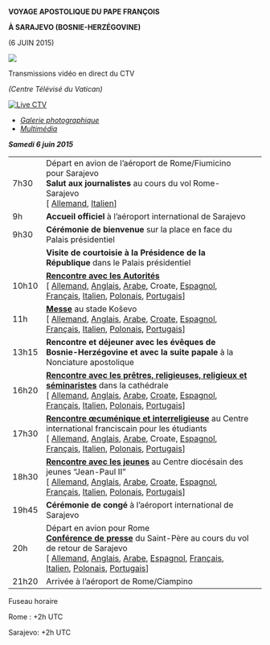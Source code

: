**VOYAGE APOSTOLIQUE DU PAPE FRANÇOIS**

**À SARAJEVO (BOSNIE-HERZÉGOVINE)**

(6 JUIN 2015)

![](/content/dam/francesco/images/travels/2015/logo-sarajevo2015.jpg)

Transmissions vidéo en direct du CTV

*(Centre Télévisé du Vatican)*

[![Live CTV](http://w2.vatican.va/content/dam/francesco/images/img/player.jpg)](http://www.ctv.va/content/ctv/it/livetv.html)

- *[Galerie photographique](http://www.photogallery.va/content/photogallery/fr/eventi/sarajevo2015.html)*
- *[Multimédia](http://w2.vatican.va/content/francesco/fr/events/event.dir.html/content/vaticanevents/fr/2015/6/6/viaggioapostolicosarajevo.html)*

***Samedi 6 juin 2015***

|     |     |     |
| --- | --- | --- |
| 7h30 | Départ en avion de l’aéroport de Rome/Fiumicino pour Sarajevo<br>**Salut aux journalistes** au cours du vol Rome-Sarajevo<br>\[ [Allemand](/content/francesco/de/speeches/2015/june/documents/papa-francesco_20150606_sarajevo-saluto-giornalisti.html), [Italien](/content/francesco/it/speeches/2015/june/documents/papa-francesco_20150606_sarajevo-saluto-giornalisti.html)\] |  |
| 9h | **Accueil officiel** à l’aéroport international de Sarajevo |  |
| 9h30 | **Cérémonie de bienvenue** sur la place en face du Palais présidentiel |  |
|  | **Visite de courtoisie à la Présidence de la République** dans le Palais présidentiel |  |
| 10h10 | **[Rencontre avec les Autorités](/content/francesco/fr/speeches/2015/june/documents/papa-francesco_20150606_sarajevo-autorita.html)**<br>\[ [Allemand](/content/francesco/de/speeches/2015/june/documents/papa-francesco_20150606_sarajevo-autorita.html), [Anglais](/content/francesco/en/speeches/2015/june/documents/papa-francesco_20150606_sarajevo-autorita.html), [Arabe](/content/francesco/ar/speeches/2015/june/documents/papa-francesco_20150606_sarajevo-autorita.html), Croate, [Espagnol](/content/francesco/es/speeches/2015/june/documents/papa-francesco_20150606_sarajevo-autorita.html), [Français](/content/francesco/fr/speeches/2015/june/documents/papa-francesco_20150606_sarajevo-autorita.html), [Italien](/content/francesco/it/speeches/2015/june/documents/papa-francesco_20150606_sarajevo-autorita.html), [Polonais](/content/francesco/pl/speeches/2015/june/documents/papa-francesco_20150606_sarajevo-autorita.html), [Portugais](/content/francesco/pt/speeches/2015/june/documents/papa-francesco_20150606_sarajevo-autorita.html)\] |  |
| 11h | **[Messe](/content/francesco/fr/homilies/2015/documents/papa-francesco_20150606_omelia-sarajevo.html)** au stade Koševo <br>\[ [Allemand](/content/francesco/de/homilies/2015/documents/papa-francesco_20150606_omelia-sarajevo.html), [Anglais](/content/francesco/en/homilies/2015/documents/papa-francesco_20150606_omelia-sarajevo.html), [Arabe](/content/francesco/ar/homilies/2015/documents/papa-francesco_20150606_omelia-sarajevo.html), [Croate](/content/francesco/hr/homilies/2015/documents/papa-francesco_20150606_omelia-sarajevo.html), [Espagnol](/content/francesco/es/homilies/2015/documents/papa-francesco_20150606_omelia-sarajevo.html), [Français](/content/francesco/fr/homilies/2015/documents/papa-francesco_20150606_omelia-sarajevo.html), [Italien](/content/francesco/it/homilies/2015/documents/papa-francesco_20150606_omelia-sarajevo.html), [Polonais](/content/francesco/pl/homilies/2015/documents/papa-francesco_20150606_omelia-sarajevo.html), [Portugais](/content/francesco/pt/homilies/2015/documents/papa-francesco_20150606_omelia-sarajevo.html)\] |  |
| 13h15 | **Rencontre et déjeuner avec les évêques de Bosnie-Herzégovine et avec la suite papale** à la Nonciature apostolique |  |
| 16h20 | **[Rencontre avec les prêtres, religieuses, religieux et séminaristes](/content/francesco/fr/speeches/2015/june/documents/papa-francesco_20150606_sarajevo-cattedrale.html)** dans la cathédrale <br>\[ [Allemand](/content/francesco/de/speeches/2015/june/documents/papa-francesco_20150606_sarajevo-cattedrale.html), [Anglais](/content/francesco/en/speeches/2015/june/documents/papa-francesco_20150606_sarajevo-cattedrale.html), [Arabe](/content/francesco/ar/speeches/2015/june/documents/papa-francesco_20150606_sarajevo-cattedrale.html), [Croate](/content/francesco/hr/speeches/2015/june/documents/papa-francesco_20150606_sarajevo-cattedrale.html), [Espagnol](/content/francesco/es/speeches/2015/june/documents/papa-francesco_20150606_sarajevo-cattedrale.html), [Français](/content/francesco/fr/speeches/2015/june/documents/papa-francesco_20150606_sarajevo-cattedrale.html), [Italien](/content/francesco/it/speeches/2015/june/documents/papa-francesco_20150606_sarajevo-cattedrale.html), [Polonais](/content/francesco/pl/speeches/2015/june/documents/papa-francesco_20150606_sarajevo-cattedrale.html), [Portugais](/content/francesco/pt/speeches/2015/june/documents/papa-francesco_20150606_sarajevo-cattedrale.html)\] |  |
| 17h30 | **[Rencontre œcuménique et interreligieuse](/content/francesco/fr/speeches/2015/june/documents/papa-francesco_20150606_sarajevo-incontro-ecumenico.html)** au Centre international franciscain pour les étudiants <br>\[ [Allemand](/content/francesco/de/speeches/2015/june/documents/papa-francesco_20150606_sarajevo-incontro-ecumenico.html), [Anglais](/content/francesco/en/speeches/2015/june/documents/papa-francesco_20150606_sarajevo-incontro-ecumenico.html), [Arabe](/content/francesco/ar/speeches/2015/june/documents/papa-francesco_20150606_sarajevo-incontro-ecumenico.html), Croate, [Espagnol](/content/francesco/es/speeches/2015/june/documents/papa-francesco_20150606_sarajevo-incontro-ecumenico.html), [Français](/content/francesco/fr/speeches/2015/june/documents/papa-francesco_20150606_sarajevo-incontro-ecumenico.html), [Italien](/content/francesco/it/speeches/2015/june/documents/papa-francesco_20150606_sarajevo-incontro-ecumenico.html), [Polonais](/content/francesco/pl/speeches/2015/june/documents/papa-francesco_20150606_sarajevo-incontro-ecumenico.html), [Portugais](/content/francesco/pt/speeches/2015/june/documents/papa-francesco_20150606_sarajevo-incontro-ecumenico.html)\] |  |
| 18h30 | **[Rencontre avec les jeunes](/content/francesco/fr/speeches/2015/june/documents/papa-francesco_20150606_sarajevo-giovani.html)** au Centre diocésain des jeunes “Jean-Paul II”<br>\[ [Allemand](/content/francesco/de/speeches/2015/june/documents/papa-francesco_20150606_sarajevo-giovani.html), [Anglais](/content/francesco/en/speeches/2015/june/documents/papa-francesco_20150606_sarajevo-giovani.html), [Arabe](/content/francesco/ar/speeches/2015/june/documents/papa-francesco_20150606_sarajevo-giovani.html), [Croate](/content/francesco/hr/speeches/2015/june/documents/papa-francesco_20150606_sarajevo-giovani.html), [Espagnol](/content/francesco/es/speeches/2015/june/documents/papa-francesco_20150606_sarajevo-giovani.html), [Français](/content/francesco/fr/speeches/2015/june/documents/papa-francesco_20150606_sarajevo-giovani.html), [Italien](/content/francesco/it/speeches/2015/june/documents/papa-francesco_20150606_sarajevo-giovani.html), [Polonais](/content/francesco/pl/speeches/2015/june/documents/papa-francesco_20150606_sarajevo-giovani.html), [Portugais](/content/francesco/pt/speeches/2015/june/documents/papa-francesco_20150606_sarajevo-giovani.html)\] |  |
| 19h45 | **Cérémonie de congé** à l’aéroport international de Sarajevo |  |
| 20h | Départ en avion pour Rome<br>**[Conférence de presse](/content/francesco/fr/speeches/2015/june/documents/papa-francesco_20150606_sarajevo-conferenza-stampa.html)** du Saint-Père au cours du vol de retour de Sarajevo<br>\[ [Allemand](/content/francesco/de/speeches/2015/june/documents/papa-francesco_20150606_sarajevo-conferenza-stampa.html), [Anglais](/content/francesco/en/speeches/2015/june/documents/papa-francesco_20150606_sarajevo-conferenza-stampa.html), [Arabe](/content/francesco/ar/speeches/2015/june/documents/papa-francesco_20150606_sarajevo-conferenza-stampa.html), [Espagnol](/content/francesco/es/speeches/2015/june/documents/papa-francesco_20150606_sarajevo-conferenza-stampa.html), [Français](/content/francesco/fr/speeches/2015/june/documents/papa-francesco_20150606_sarajevo-conferenza-stampa.html), [Italien](/content/francesco/it/speeches/2015/june/documents/papa-francesco_20150606_sarajevo-conferenza-stampa.html), [Polonais](/content/francesco/pl/speeches/2015/june/documents/papa-francesco_20150606_sarajevo-conferenza-stampa.html), [Portugais](/content/francesco/pt/speeches/2015/june/documents/papa-francesco_20150606_sarajevo-conferenza-stampa.html)\] |  |
| 21h20 | Arrivée à l’aéroport de Rome/Ciampino |  |

Fuseau horaire

Rome : +2h UTC

Sarajevo: +2h UTC